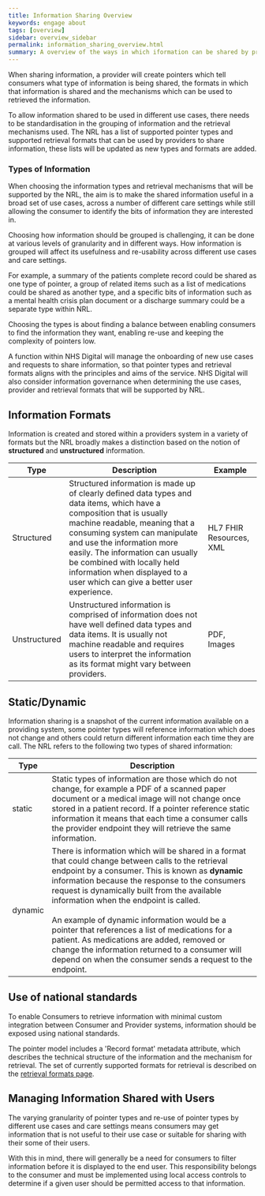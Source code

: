 ```yaml
---
title: Information Sharing Overview
keywords: engage about
tags: [overview]
sidebar: overview_sidebar
permalink: information_sharing_overview.html
summary: A overview of the ways in which iformation can be shared by providers with consumers
---
```


When sharing information, a provider will create pointers which tell consumers what type of information is being shared, the formats in which that information is shared and the mechanisms which can be used to retrieved the information.

To allow information shared to be used in different use cases, there needs to be standardisation in the grouping of information and the retrieval mechanisms used. The NRL has a list of supported pointer types and supported retrieval formats that can be used by providers to share information, these lists will be updated as new types and formats are added.


### Types of Information

When choosing the information types and retrieval mechanisms that will be supported by the NRL, the aim is to make the shared information useful in a broad set of use cases, across a number of different care settings while still allowing the consumer to identify the bits of information they are interested in.

Choosing how information should be grouped is challenging, it can be done at various levels of granularity and in different ways. How information is grouped will affect its usefulness and re-usability across different use cases and care settings.

For example, a summary of the patients complete record could be shared as one type of pointer, a group of related items such as a list of medications could be shared as another type, and a specific bits of information such as a mental health crisis plan document or a discharge summary could be a separate type within NRL.

Choosing the types is about finding a balance between enabling consumers to find the information they want, enabling re-use and keeping the complexity of pointers low.

A function within NHS Digital will manage the onboarding of new use cases and requests to share information, so that pointer types and retrieval formats aligns with the principles and aims of the service. NHS Digital will also consider information governance when determining the use cases, provider and retrieval formats that will be supported by NRL.


## Information Formats

Information is created and stored within a providers system in a variety of formats but the NRL broadly makes a distinction based on the notion of **structured** and **unstructured** information.

| Type | Description | Example |
| --- | --- | --- |
| Structured | Structured information is made up of clearly defined data types and data items, which have a composition that is usually machine readable, meaning that a consuming system can manipulate and use the information more easily. The information can usually be combined with locally held information when displayed to a user which can give a better user experience. | HL7 FHIR Resources, XML |
| Unstructured | Unstructured information is comprised of information does not have well defined data types and data items. It is usually not machine readable and requires users to interpret the information as its format might vary between providers. | PDF, Images |


## Static/Dynamic

Information sharing is a snapshot of the current information available on a providing system, some pointer types will reference information which does not change and others could return different information each time they are call. The NRL refers to the following two types of shared information:

| Type | Description |
| --- | --- |
| static | Static types of information are those which do not change, for example a PDF of a scanned paper document or a medical image will not change once stored in a patient record. If a pointer reference static information it means that each time a consumer calls the provider endpoint they will retrieve the same information. |
| dynamic | There is information which will be shared in a format that could change between calls to the retrieval endpoint by a consumer. This is known as **dynamic** information because the response to the consumers request is dynamically built from the available information when the endpoint is called.<br/><br/>An example of dynamic information would be a pointer that references a list of medications for a patient. As medications are added, removed or change the information returned to a consumer will depend on when the consumer sends a request to the endpoint. |


## Use of national standards

To enable Consumers to retrieve information with minimal custom integration between Consumer and Provider systems, information should be exposed using national standards.

The pointer model includes a 'Record format' metadata attribute, which describes the technical structure of the information and the mechanism for retrieval. The set of currently supported formats for retrieval is described on the [retrieval formats page](retrieval_formats.html).


## Managing Information Shared with Users

The varying granularity of pointer types and re-use of pointer types by different use cases and care settings means consumers may get information that is not useful to their use case or suitable for sharing with their some of their users.

With this in mind, there will generally be a need for consumers to filter information before it is displayed to the end user. This responsibility belongs to the consumer and must be implemented using local access controls to determine if a given user should be permitted access to that information.


